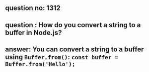 
      
## question no: 1312

## question : How do you convert a string to a buffer in Node.js?

## answer: You can convert a string to a buffer using `Buffer.from()`: `const buffer = Buffer.from('Hello');`
      